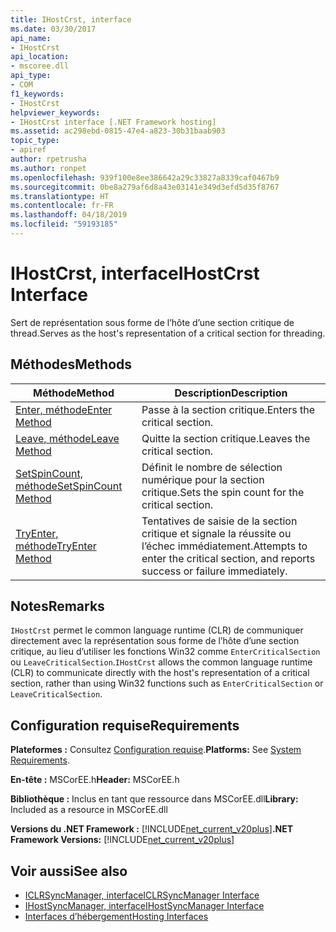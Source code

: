 ```yaml
---
title: IHostCrst, interface
ms.date: 03/30/2017
api_name:
- IHostCrst
api_location:
- mscoree.dll
api_type:
- COM
f1_keywords:
- IHostCrst
helpviewer_keywords:
- IHostCrst interface [.NET Framework hosting]
ms.assetid: ac298ebd-0815-47e4-a823-30b31baab903
topic_type:
- apiref
author: rpetrusha
ms.author: ronpet
ms.openlocfilehash: 939f100e8ee386642a29c33827a8339caf0467b9
ms.sourcegitcommit: 0be8a279af6d8a43e03141e349d3efd5d35f8767
ms.translationtype: HT
ms.contentlocale: fr-FR
ms.lasthandoff: 04/18/2019
ms.locfileid: "59193185"
---
```

# <a name="ihostcrst-interface"></a><span data-ttu-id="01725-102">IHostCrst, interface</span><span class="sxs-lookup"><span data-stu-id="01725-102">IHostCrst Interface</span></span>
<span data-ttu-id="01725-103">Sert de représentation sous forme de l’hôte d’une section critique de thread.</span><span class="sxs-lookup"><span data-stu-id="01725-103">Serves as the host's representation of a critical section for threading.</span></span>  
  
## <a name="methods"></a><span data-ttu-id="01725-104">Méthodes</span><span class="sxs-lookup"><span data-stu-id="01725-104">Methods</span></span>  
  
|<span data-ttu-id="01725-105">Méthode</span><span class="sxs-lookup"><span data-stu-id="01725-105">Method</span></span>|<span data-ttu-id="01725-106">Description</span><span class="sxs-lookup"><span data-stu-id="01725-106">Description</span></span>|  
|------------|-----------------|  
|[<span data-ttu-id="01725-107">Enter, méthode</span><span class="sxs-lookup"><span data-stu-id="01725-107">Enter Method</span></span>](../../../../docs/framework/unmanaged-api/hosting/ihostcrst-enter-method.md)|<span data-ttu-id="01725-108">Passe à la section critique.</span><span class="sxs-lookup"><span data-stu-id="01725-108">Enters the critical section.</span></span>|  
|[<span data-ttu-id="01725-109">Leave, méthode</span><span class="sxs-lookup"><span data-stu-id="01725-109">Leave Method</span></span>](../../../../docs/framework/unmanaged-api/hosting/ihostcrst-leave-method.md)|<span data-ttu-id="01725-110">Quitte la section critique.</span><span class="sxs-lookup"><span data-stu-id="01725-110">Leaves the critical section.</span></span>|  
|[<span data-ttu-id="01725-111">SetSpinCount, méthode</span><span class="sxs-lookup"><span data-stu-id="01725-111">SetSpinCount Method</span></span>](../../../../docs/framework/unmanaged-api/hosting/ihostcrst-setspincount-method.md)|<span data-ttu-id="01725-112">Définit le nombre de sélection numérique pour la section critique.</span><span class="sxs-lookup"><span data-stu-id="01725-112">Sets the spin count for the critical section.</span></span>|  
|[<span data-ttu-id="01725-113">TryEnter, méthode</span><span class="sxs-lookup"><span data-stu-id="01725-113">TryEnter Method</span></span>](../../../../docs/framework/unmanaged-api/hosting/ihostcrst-tryenter-method.md)|<span data-ttu-id="01725-114">Tentatives de saisie de la section critique et signale la réussite ou l’échec immédiatement.</span><span class="sxs-lookup"><span data-stu-id="01725-114">Attempts to enter the critical section, and reports success or failure immediately.</span></span>|  
  
## <a name="remarks"></a><span data-ttu-id="01725-115">Notes</span><span class="sxs-lookup"><span data-stu-id="01725-115">Remarks</span></span>  
 <span data-ttu-id="01725-116">`IHostCrst` permet le common language runtime (CLR) de communiquer directement avec la représentation sous forme de l’hôte d’une section critique, au lieu d’utiliser les fonctions Win32 comme `EnterCriticalSection` ou `LeaveCriticalSection`.</span><span class="sxs-lookup"><span data-stu-id="01725-116">`IHostCrst` allows the common language runtime (CLR) to communicate directly with the host's representation of a critical section, rather than using Win32 functions such as `EnterCriticalSection` or `LeaveCriticalSection`.</span></span>  
  
## <a name="requirements"></a><span data-ttu-id="01725-117">Configuration requise</span><span class="sxs-lookup"><span data-stu-id="01725-117">Requirements</span></span>  
 <span data-ttu-id="01725-118">**Plateformes :** Consultez [Configuration requise](../../../../docs/framework/get-started/system-requirements.md).</span><span class="sxs-lookup"><span data-stu-id="01725-118">**Platforms:** See [System Requirements](../../../../docs/framework/get-started/system-requirements.md).</span></span>  
  
 <span data-ttu-id="01725-119">**En-tête :** MSCorEE.h</span><span class="sxs-lookup"><span data-stu-id="01725-119">**Header:** MSCorEE.h</span></span>  
  
 <span data-ttu-id="01725-120">**Bibliothèque :** Inclus en tant que ressource dans MSCorEE.dll</span><span class="sxs-lookup"><span data-stu-id="01725-120">**Library:** Included as a resource in MSCorEE.dll</span></span>  
  
 <span data-ttu-id="01725-121">**Versions du .NET Framework :** [!INCLUDE[net_current_v20plus](../../../../includes/net-current-v20plus-md.md)]</span><span class="sxs-lookup"><span data-stu-id="01725-121">**.NET Framework Versions:** [!INCLUDE[net_current_v20plus](../../../../includes/net-current-v20plus-md.md)]</span></span>  
  
## <a name="see-also"></a><span data-ttu-id="01725-122">Voir aussi</span><span class="sxs-lookup"><span data-stu-id="01725-122">See also</span></span>

- [<span data-ttu-id="01725-123">ICLRSyncManager, interface</span><span class="sxs-lookup"><span data-stu-id="01725-123">ICLRSyncManager Interface</span></span>](../../../../docs/framework/unmanaged-api/hosting/iclrsyncmanager-interface.md)
- [<span data-ttu-id="01725-124">IHostSyncManager, interface</span><span class="sxs-lookup"><span data-stu-id="01725-124">IHostSyncManager Interface</span></span>](../../../../docs/framework/unmanaged-api/hosting/ihostsyncmanager-interface.md)
- [<span data-ttu-id="01725-125">Interfaces d’hébergement</span><span class="sxs-lookup"><span data-stu-id="01725-125">Hosting Interfaces</span></span>](../../../../docs/framework/unmanaged-api/hosting/hosting-interfaces.md)
